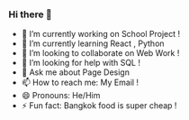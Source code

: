 ### Hi there 👋

- 🔭 I’m currently working on School Project !
- 🌱 I’m currently learning React , Python
- 👯 I’m looking to collaborate on Web Work !
- 🤔 I’m looking for help with SQL !
- 💬 Ask me about Page Design
- 📫 How to reach me: My Email !
- 😄 Pronouns: He/Him
- ⚡ Fun fact: Bangkok food is super cheap !

